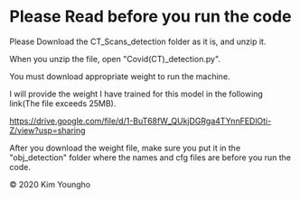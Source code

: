 # Please Read before you run the code

Please Download the CT_Scans_detection folder as it is, and unzip it.

When you unzip the file, open "Covid(CT)_detection.py".

You must download appropriate weight to run the machine.

I will provide the weight I have trained for this model in the following link(The file exceeds 25MB).

https://drive.google.com/file/d/1-BuT68fW_QUkjDGRga4TYnnFEDlOti-Z/view?usp=sharing

After you download the weight file, make sure you put it in the "obj_detection" folder where the names and cfg files are before you run the code. 



© 2020 Kim Youngho
